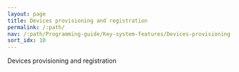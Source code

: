 ```yaml
---
layout: page
title: Devices provisioning and registration
permalink: /:path/
nav: /:path/Programming-guide/Key-system-features/Devices-provisioning-and-registration/
sort_idx: 10
---
```


Devices provisioning and registration